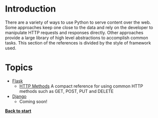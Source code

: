 # Introduction

There are a variety of ways to use Python to serve content over the web. Some approaches keep one close to the data and rely on the developer to manipulate HTTP requests and responses directly. Other approaches provide a large library of high level abstractions to accomplish common tasks. This section of the references is divided by the style of framework used.

# Topics

 - [Flask](/web/flask/)
   - [HTTP Methods](/web/flask/http_methods/app.py) A compact reference for using common HTTP methods such as GET, POST, PUT and DELETE
 - [Django](/web/django/)
   - Coming soon!

**[Back to start](https://github.com/ccozad/python-playground)**